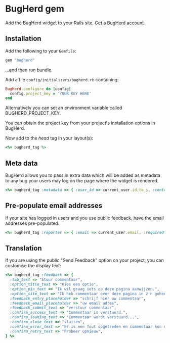 # BugHerd gem

Add the BugHerd widget to your Rails site. [Get a BugHerd account](http://www.bugherd.com/).

## Installation

Add the following to your `Gemfile`:

```ruby
gem "bugherd"
```

...and then run bundle.

Add a file `config/initializers/bugherd.rb` containing:

```ruby
BugHerd.configure do |config|
  config.project_key = 'YOUR KEY HERE'
end
```

Alternatively you can set an environment variable called BUGHERD_PROJECT_KEY.

You can obtain the project key from your project's installation options in BugHerd.

Now add to the *head* tag in your layout(s):

```ruby
<%= bugherd_tag %>
```

## Meta data

BugHerd allows you to pass in extra data which will be added as metadata to any bug your users may log on the page where the widget is rendered.

```ruby
<%= bugherd_tag :metadata => { :user_id => current_user.id.to_s, :controller => controller.controller_name } %>
```

## Pre-populate email addresses

If your site has logged in users and you use public feedback, have the email addresses pre-populated:

```ruby
<%= bugherd_tag :reporter => { :email => current_user.email, :required => "true" } %>
```

## Translation

If you are using the public "Send Feedback" option on your project, you can customise the display text:

```ruby
<%= bugherd_tag :feedback => {
  :tab_text => "Stuur commentaar",
  :option_title_text => "Kies een optie",
  :option_pin_text => "Ik wil graag iets op deze pagina aanwijzen.",
  :option_site_text => "Ik heb commentaar over deze pagina in z'n geheel.",
  :feedback_entry_placeholder => "schrijf hier uw commentaar",
  :feedback_email_placeholder => "uw email adres",
  :feedback_submit_text => "verstuur commentaar",
  :confirm_success_text => "Commentaar is verstuurd.",
  :confirm_loading_text => "Commentaar wordt verstuurd...",
  :confirm_close_text => "sluiten",
  :confirm_error_text => "Er is een fout opgetreden en commentaar kon niet verstuurd worden.",
  :confirm_retry_text => "Probeer opnieuw",
} %>
```
